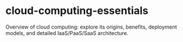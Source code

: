 # cloud-computing-essentials
Overview of cloud computing: explore its origins, benefits, deployment models, and detailed IaaS/PaaS/SaaS architecture. 
